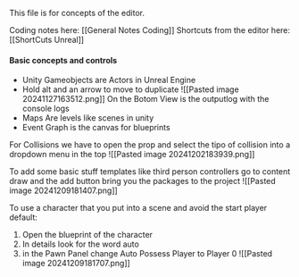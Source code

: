 This file is for concepts of the editor.

Coding notes here: [[General Notes Coding]]
Shortcuts from the editor here: [[ShortCuts Unreal]]
#### Basic concepts and controls

- Unity Gameobjects are Actors in Unreal Engine
- Hold alt and an arrow to move to duplicate
![[Pasted image 20241127163512.png]]
On the Botom View is the outputlog with the console logs 
- Maps Are levels like scenes in unity
- Event Graph is the canvas for blueprints

For Collisions we have to open the prop and select the tipo of collision into a dropdown menu in the top
![[Pasted image 20241202183939.png]]

To add some basic stuff templates like third person controllers go to content draw and the add button bring you the packages to the project
![[Pasted image 20241209181407.png]]

To use a character that you put into a scene and avoid the start player default:
1. Open the blueprint of the character 
2. In details look for the word auto
3. in the Pawn Panel change Auto Possess Player to Player 0
![[Pasted image 20241209181707.png]]

